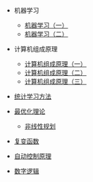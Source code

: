 - 机器学习
  - [机器学习（一）](/学海无涯/学习/大二下/《机器学习》（一）.md)
  - [机器学习（二）](/学海无涯/学习/大二下/《机器学习》（二）.md)
  
- 计算机组成原理
  - [计算机组成原理（一）]()
  - [计算机组成原理（二）]()
  - [计算机组成原理（三）]()
  
- [统计学习方法]()

- [最优化理论]()
  - [非线性规划]()

- [复变函数]()

- [自动控制原理]()

- [数字逻辑]()